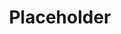 ---
title: "Placeholder"
menu:
  main:
    name: "Placeholder"
#    parent: "integration"
    identifier: "placeholder"
    weight: -999
    pre: '<i class="fa fa-book"></i>'
---